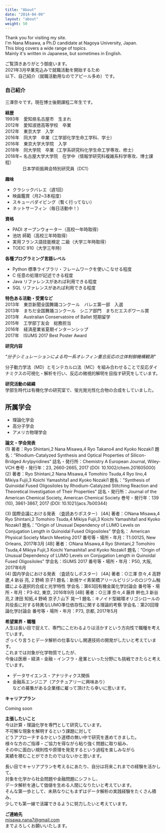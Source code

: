 ```yaml
---
title: "About"
date: "2014-04-09"
layout: "about"
weight: 50
---
```


Thank you for visiting my site.  
I'm Nana Misawa, a Ph.D candidate at Nagoya University, Japan.  
This blog covers a wide range of topics.  
Mainly it's written in Japanese, but sometimes in English.


ご覧頂きありがとう御座います。  
2021年3月卒業見込みで就職活動を開始するため  
以下、自己紹介（就職活動用なのでアピール多め）です。


### 自己紹介

三澤奈々です。現在博士後期課程二年生です。

**経歴**  
1993年　愛知県名古屋市　生まれ  
2012年　愛知淑徳高等学校　卒業  
2012年　東京大学　入学  
2016年　同大学　卒業（工学部化学生命工学科、学士）  
2016年　東京大学大学院　入学  
2018年　同大学院　卒業（工学系研究科化学生命工学専攻、修士）  
2018年~ 名古屋大学大学院　在学中（情報学研究科複雑系科学専攻、博士課程）  
　　　　日本学術振興会特別研究員（DC1）  

**趣味**  
- クラシックバレエ（週1回）  
- 映画鑑賞（月2~3本程度）  
- スキューバダイビング（暫く行ってない）  
- ネットサーフィン（毎日活動中！）  

**資格**  
- PADI オープンウォーター（高校一年時取得）  
- 池坊 師範（高校三年時取得）  
- 実用フランス語技能検定 二級（大学三年時取得）  
- TOEIC 910（大学三年時）

**各種プログラミング言語レベル**  
- Python 標準ライブラリ・フレームワークを使いこなせる程度  
- C 任意の処理が記述できる程度  
- Java リファレンスがあれば利用できる程度  
- SQL リファレンスがあれば利用できる程度

**特色ある活動・受賞など**  
2013年　東京新聞全国舞踊コンクール　バレエ第一部　入選  
2013年　まちだ全国舞踊コンクール　シニア部門　まちだエスポワール賞  
2013年　Australian Conservatoire of Ballet 短期留学  
2015年　工学部丁友会　総務担当  
2016年　経済産業省夏期インターンシップ  
2017年　ISUMS 2017 Best Poster Award  

**研究内容**  

*"分子シミュレーションによる均一系オレフィン重合反応の立体制御機構観測"*  

分子動力学法（MD）とモンテカルロ法（MC）を組み合わせることで反応ダイナミクスの可視化・解析を行い、反応の微視的解明を目指す研究をしています。

**研究活動の経緯**  
学部生時代は有機化学の研究室で、蛍光発光性化合物の合成をしていました。  


## 所属学会 ##  
- 理論化学会  
- 高分子学会  
- アメリカ物理学会  

**論文・学会発表**  
(1) 著者：Ryo Shintani,2 Nana Misawa,4 Ryo Takano4 and Kyoko Nozaki1 題名：”Rhodium-Catalyzed Synthesis and Optical Properties of Silicon-Bridged Arylpyridines”  誌名・発行所：Chemistry A European Journal, Wiley-VCH 巻号・発行年：23, 2660-2665, 2017 (DOI: 10.1002/chem.201605000)   
(2) 著者：Ryo Shintani,2 Nana Misawa,4 Tomohiro Tsuda,4 Ryo Iino,4 Mikiya Fujii,3 Koichi Yamashita1 and Kyoko Nozaki1 題名：”Synthesis of Quinoidal Fused Oligosiloles by Rhodium-Catalyzed Stitching Reaction and Theoretical Investigation of Their Properties” 誌名・発行所：Journal of the American Chemical Society, American Chemical Society 巻号・発行年：139 (10), 3861-3867, 2017 (DOI: 10.1021/jacs.7b00344)   

(3) 国際会議における発表 （査読ありポスター） [4A] 著者：○Nana Misawa,4 Ryo Shintani,2 Tomohiro Tsuda,4 Mikiya Fujii,3 Koichi Yamashita1 and Kyoko Nozaki1 題名：”Origin of Unusual Dependency of LUMO Levels on Conjugation Length in Quinoidal Fused Oligosiloles” 学会名： American Physical Society March Meeting 2017  番号等・場所・年月：T1.00125, New Orleans, 2017年3月 [4B] 著者：○Nana Misawa,4 Ryo Shintani,2 Tomohiro Tsuda,4 Mikiya Fujii,3 Koichi Yamashita1 and Kyoko Nozaki1 題名：”Origin of Unusual Dependency of LUMO Levels on Conjugation Length in Quinoidal Fused Oligosiloles” 学会名：ISUMS 2017 番号等・場所・年月：P50, 大阪, 2017年6月   
(4) 国内学会における発表 （査読なしポスター） [4A] 著者：○三澤 奈々,4 高野 遼,4 新谷 亮, 2 野崎 京子1 題名：新規ケイ素架橋アリールピリジンのロジウム触媒による選択的合成と光学特性 学会名：第63回有機金属化学討論会 番号等・場所・年月：P3-82, 東京, 2016年9月 [4B] 著者：○三澤 奈々,4 藤井 幹也,3 新谷 亮,2 津田 知拓,4 野崎 京子,1 山下 晃一1 題名：キノイド型縮環オリゴシロールの共役長に対する特異なLUMO準位依存性に関する理論的考察 学会名：第20回理論化学討論会 番号等・場所・年月：P73, 京都, 2017年5月


**希望業界・職種**  
人生は長い目で捉えて、専門にこだわるよりは活かすという方向性で職種を考えています。  
ざっくり言うとデータ解析の仕事ないし関連技術の開発がしたいと考えています。  
これまでは対象が化学物質でしたが、  
今後は医療・経済・金融・インフラ・産業といった分野にも挑戦できたらと考えています。  
- データサイエンス・アナリティクス関係  
- 金融系エンジニア（アクチュアリーに興味あり）  
などの募集がある企業様に雇って頂けたら幸いに思います。

**キャリアプラン**  

Coming soon

**主張したいこと**  
今は計算・理論化学を専門として研究しています。  
不可解な現象を解明するという課題に対して  
どうアプローチするかという道標の無い中で研究を進めてきました。    
様々な方のご指導・ご協力を得ながら粘り強く問題に取り組み、  
その中に面白い規則性や原理を発見するという過程を楽しみながら  
実績を積むことができたのではないかと思います。  

長い目でキャリアプランを考えるにあたり、自分は将来これまでの経験を活かして、  
対象を化学から社会問題や金融問題にシフトし、  
データ解析を通して価値を生める人間になりたいと考えています。  
そんな第一歩として、未熟なりにもまずはデータ解析の実践経験をたくさん積み、  
少しでも第一線で活躍できるように努力したいと考えています。

**ご連絡先**  
misawa.nana7@gmail.com  
までよろしくお願いいたします。

